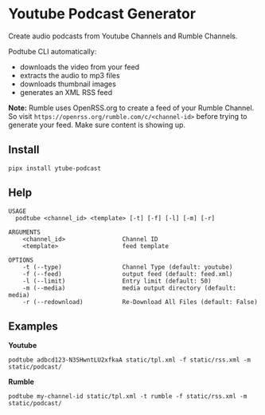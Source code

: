 # Youtube Podcast Generator

Create audio podcasts from Youtube Channels and Rumble Channels.

Podtube CLI automatically:

- downloads the video from your feed
- extracts the audio to mp3 files
- downloads thumbnail images
- generates an XML RSS feed

**Note:** Rumble uses OpenRSS.org to create a feed of your Rumble Channel. So visit `https://openrss.org/rumble.com/c/<channel-id>` before trying to generate your feed. Make sure content is showing up.

## Install

`pipx install ytube-podcast`


## Help

```
USAGE
  podtube <channel_id> <template> [-t] [-f] [-l] [-m] [-r]

ARGUMENTS
    <channel_id>                Channel ID
    <template>                  feed template

OPTIONS
    -t (--type)                 Channel Type (default: youtube)
    -f (--feed)                 output feed (default: feed.xml)
    -l (--limit)                Entry limit (default: 50)
    -m (--media)                media output directory (default: media)
    -r (--redownload)           Re-Download All Files (default: False)
```

## Examples

**Youtube**

```
podtube adbcd123-N3SHwntLU2xfkaA static/tpl.xml -f static/rss.xml -m static/podcast/
```

**Rumble**

```
podtube my-channel-id static/tpl.xml -t rumble -f static/rss.xml -m static/podcast/
```
